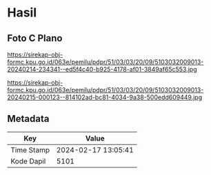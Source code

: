 # Hasil

## Foto C Plano

https://sirekap-obj-formc.kpu.go.id/063e/pemilu/pdpr/51/03/03/20/09/5103032009013-20240214-234341--ed5f4c40-b925-4178-af01-3849af65c553.jpg

https://sirekap-obj-formc.kpu.go.id/063e/pemilu/pdpr/51/03/03/20/09/5103032009013-20240215-000123--814102ad-bc81-4034-9a38-500edd609449.jpg


## Metadata

| Key        | Value               |
| ---------- | ------------------- |
| Time Stamp | 2024-02-17 13:05:41 |
| Kode Dapil | 5101                |



